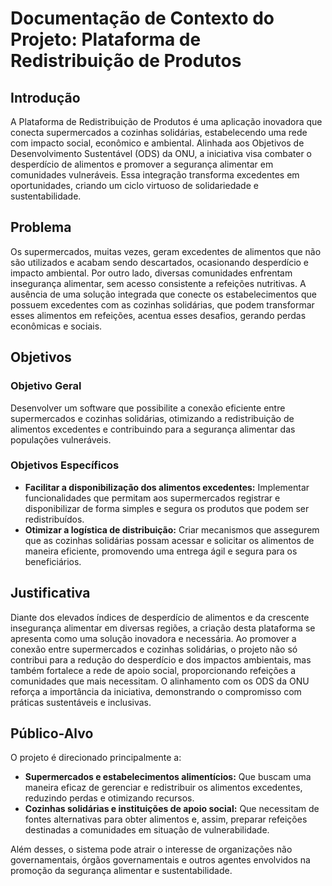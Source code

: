 # Documentação de Contexto do Projeto: Plataforma de Redistribuição de Produtos

## Introdução
A Plataforma de Redistribuição de Produtos é uma aplicação inovadora que conecta supermercados a cozinhas solidárias, estabelecendo uma rede com impacto social, econômico e ambiental. Alinhada aos Objetivos de Desenvolvimento Sustentável (ODS) da ONU, a iniciativa visa combater o desperdício de alimentos e promover a segurança alimentar em comunidades vulneráveis. Essa integração transforma excedentes em oportunidades, criando um ciclo virtuoso de solidariedade e sustentabilidade.

## Problema
Os supermercados, muitas vezes, geram excedentes de alimentos que não são utilizados e acabam sendo descartados, ocasionando desperdício e impacto ambiental. Por outro lado, diversas comunidades enfrentam insegurança alimentar, sem acesso consistente a refeições nutritivas. A ausência de uma solução integrada que conecte os estabelecimentos que possuem excedentes com as cozinhas solidárias, que podem transformar esses alimentos em refeições, acentua esses desafios, gerando perdas econômicas e sociais.

## Objetivos
### Objetivo Geral
Desenvolver um software que possibilite a conexão eficiente entre supermercados e cozinhas solidárias, otimizando a redistribuição de alimentos excedentes e contribuindo para a segurança alimentar das populações vulneráveis.

### Objetivos Específicos
- **Facilitar a disponibilização dos alimentos excedentes:** Implementar funcionalidades que permitam aos supermercados registrar e disponibilizar de forma simples e segura os produtos que podem ser redistribuídos.
- **Otimizar a logística de distribuição:** Criar mecanismos que assegurem que as cozinhas solidárias possam acessar e solicitar os alimentos de maneira eficiente, promovendo uma entrega ágil e segura para os beneficiários.

## Justificativa
Diante dos elevados índices de desperdício de alimentos e da crescente insegurança alimentar em diversas regiões, a criação desta plataforma se apresenta como uma solução inovadora e necessária. Ao promover a conexão entre supermercados e cozinhas solidárias, o projeto não só contribui para a redução do desperdício e dos impactos ambientais, mas também fortalece a rede de apoio social, proporcionando refeições a comunidades que mais necessitam. O alinhamento com os ODS da ONU reforça a importância da iniciativa, demonstrando o compromisso com práticas sustentáveis e inclusivas.

## Público-Alvo
O projeto é direcionado principalmente a:
- **Supermercados e estabelecimentos alimentícios:** Que buscam uma maneira eficaz de gerenciar e redistribuir os alimentos excedentes, reduzindo perdas e otimizando recursos.
- **Cozinhas solidárias e instituições de apoio social:** Que necessitam de fontes alternativas para obter alimentos e, assim, preparar refeições destinadas a comunidades em situação de vulnerabilidade.

Além desses, o sistema pode atrair o interesse de organizações não governamentais, órgãos governamentais e outros agentes envolvidos na promoção da segurança alimentar e sustentabilidade.
